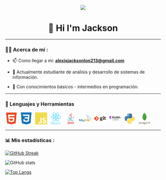<div id="header" align="center">
    <img src="https://media.giphy.com/media/Ws6T5PN7wHv3cY8xy8/giphy.gif" width="200" />
    <h1 align="center">👋 Hi I'm Jackson</h1>
</div>

---


### 👨‍💻 Acerca de mí :

- 📫 Como llegar a mi: **alexisjacksonlon213@gmail.com**

- 🌱 Actualmente estudiante de análisis y desarrollo de sistemas de información.

- 📝 Con conocimientos básicos - intermedios en programación.

---

<div align="left">
    <h3>🔨 Lenguajes y Herramientas</h3>
    <div>
        <img src="https://github.com/devicons/devicon/blob/master/icons/html5/html5-plain.svg" title="HTML5" alt="HTML" width="40" height="40"/>&nbsp;
        <img src="https://github.com/devicons/devicon/blob/master/icons/css3/css3-plain.svg" title="HTML5" alt="HTML" width="40" height="40"/>&nbsp;
        <img src="https://github.com/devicons/devicon/blob/master/icons/javascript/javascript-plain.svg" title="HTML5" alt="HTML" width="40" height="40"/>&nbsp;
        <img src="https://github.com/devicons/devicon/blob/master/icons/react/react-original-wordmark.svg" title="HTML5" alt="HTML" width="40" height="40"/>&nbsp;
        <img src="https://github.com/devicons/devicon/blob/master/icons/java/java-original-wordmark.svg" title="HTML5" alt="HTML" width="40" height="40"/>&nbsp;
        <img src="https://github.com/devicons/devicon/blob/master/icons/mysql/mysql-original-wordmark.svg" title="HTML5" alt="HTML" width="40" height="40"/>&nbsp;
        <img src="https://github.com/devicons/devicon/blob/master/icons/git/git-original-wordmark.svg" title="HTML5" alt="HTML" width="40" height="40"/>&nbsp;
        <img src="https://github.com/devicons/devicon/blob/master/icons/kotlin/kotlin-original-wordmark.svg" title="HTML5" alt="HTML" width="40" height="40"/>&nbsp;
        <img src="https://github.com/devicons/devicon/blob/master/icons/python/python-original.svg" title="HTML5" alt="HTML" width="40" height="40"/>&nbsp;
        <img src="https://github.com/devicons/devicon/blob/master/icons/mongodb/mongodb-original-wordmark.svg" title="HTML5" alt="HTML" width="40" height="40"/>&nbsp;
      </div>
</div>

---

### 📊 Mis estadísticas :

[![GitHub Streak](http://github-readme-streak-stats.herokuapp.com?user=Alexxis4ever&theme=onedark)](https://git.io/streak-stats)

![GitHub stats](https://github-readme-stats.vercel.app/api?username=Alexxis4ever&show_icons=true&theme=radical)

[![Top Langs](https://github-readme-stats.vercel.app/api/top-langs/?username=Alexxis4ever&theme=tokyonight)](https://github.com/anuraghazra/github-readme-stats)
